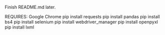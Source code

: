 Finish README.md later.

REQUIRES:
Google Chrome
pip install requests
pip install pandas
pip install bs4
pip install selenium
pip install webdriver_manager
pip install openpyxl
pip install lxml
